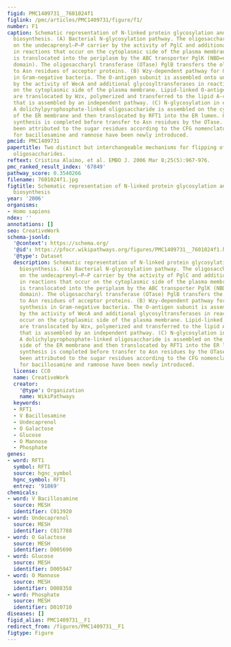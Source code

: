 ```yaml
---
figid: PMC1409731__7601024f1
figlink: /pmc/articles/PMC1409731/figure/f1/
number: F1
caption: Schematic representation of N-linked protein glycosylation and O-antigen
  biosynthesis. (A) Bacterial N-glycosylation pathway. The oligosaccharide is assembled
  on the undecaprenyl–P–P carrier by the activity of PglC and additional glycosyltransferases
  in reactions that occur on the cytoplasmic side of the plasma membrane. The LLO
  is translocated into the periplasm by the ABC transporter PglK (NBD=nucleotide-binding
  domain). The oligosaccharyl transferase (OTase) PglB transfers the oligosaccharide
  to Asn residues of acceptor proteins. (B) Wzy-dependent pathway for O-antigen synthesis
  in Gram-negative bacteria. The O-antigen subunit is assembled onto undecaprenyl–P–P
  by the activity of WecA and additional glycosyltransferases in reactions that occur
  on the cytoplasmic side of the plasma membrane. Lipid-linked O-antigen subunits
  are translocated by Wzx, polymerized and transferred to the lipid A-core oligosaccharide,
  that is assembled by an independent pathway. (C) N-glycosylation in eukaryotes.
  A dolichylpyrophosphate-linked oligosaccharide is assembled on the cytoplasmic side
  of the ER membrane and then translocated by RFT1 into the ER lumen. Oligosaccharide
  synthesis is completed before transfer to Asn residues by the OTase. Symbols have
  been attributed to the sugar residues according to the CFG nomenclature, the symbols
  for bacillosamine and ramnose have been newly introduced.
pmcid: PMC1409731
papertitle: Two distinct but interchangeable mechanisms for flipping of lipid-linked
  oligosaccharides.
reftext: Cristina Alaimo, et al. EMBO J. 2006 Mar 8;25(5):967-976.
pmc_ranked_result_index: '67849'
pathway_score: 0.3540266
filename: 7601024f1.jpg
figtitle: Schematic representation of N-linked protein glycosylation and O-antigen
  biosynthesis
year: '2006'
organisms:
- Homo sapiens
ndex: ''
annotations: []
seo: CreativeWork
schema-jsonld:
  '@context': https://schema.org/
  '@id': https://pfocr.wikipathways.org/figures/PMC1409731__7601024f1.html
  '@type': Dataset
  description: Schematic representation of N-linked protein glycosylation and O-antigen
    biosynthesis. (A) Bacterial N-glycosylation pathway. The oligosaccharide is assembled
    on the undecaprenyl–P–P carrier by the activity of PglC and additional glycosyltransferases
    in reactions that occur on the cytoplasmic side of the plasma membrane. The LLO
    is translocated into the periplasm by the ABC transporter PglK (NBD=nucleotide-binding
    domain). The oligosaccharyl transferase (OTase) PglB transfers the oligosaccharide
    to Asn residues of acceptor proteins. (B) Wzy-dependent pathway for O-antigen
    synthesis in Gram-negative bacteria. The O-antigen subunit is assembled onto undecaprenyl–P–P
    by the activity of WecA and additional glycosyltransferases in reactions that
    occur on the cytoplasmic side of the plasma membrane. Lipid-linked O-antigen subunits
    are translocated by Wzx, polymerized and transferred to the lipid A-core oligosaccharide,
    that is assembled by an independent pathway. (C) N-glycosylation in eukaryotes.
    A dolichylpyrophosphate-linked oligosaccharide is assembled on the cytoplasmic
    side of the ER membrane and then translocated by RFT1 into the ER lumen. Oligosaccharide
    synthesis is completed before transfer to Asn residues by the OTase. Symbols have
    been attributed to the sugar residues according to the CFG nomenclature, the symbols
    for bacillosamine and ramnose have been newly introduced.
  license: CC0
  name: CreativeWork
  creator:
    '@type': Organization
    name: WikiPathways
  keywords:
  - RFT1
  - V Bacillosamine
  - Undecaprenol
  - O Galactose
  - Glucose
  - O Mannose
  - Phosphate
genes:
- word: RFT1
  symbol: RFT1
  source: hgnc_symbol
  hgnc_symbol: RFT1
  entrez: '91869'
chemicals:
- word: V Bacillosamine
  source: MESH
  identifier: C013920
- word: Undecaprenol
  source: MESH
  identifier: C017788
- word: O Galactose
  source: MESH
  identifier: D005690
- word: Glucose
  source: MESH
  identifier: D005947
- word: O Mannose
  source: MESH
  identifier: D008358
- word: Phosphate
  source: MESH
  identifier: D010710
diseases: []
figid_alias: PMC1409731__F1
redirect_from: /figures/PMC1409731__F1
figtype: Figure
---
```

